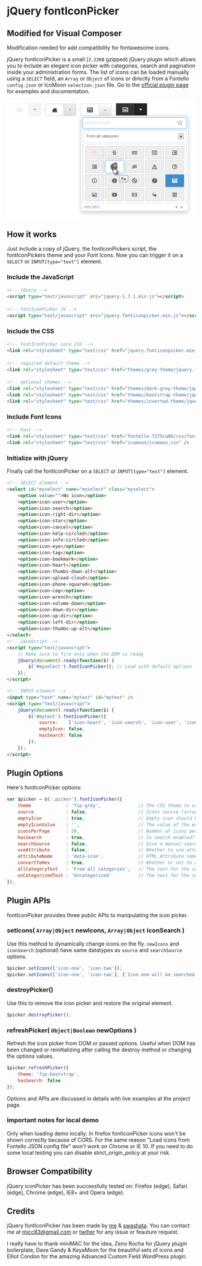 jQuery fontIconPicker
==============


## Modified for Visual Composer
Modification needed for add compatibility for fontawesome icons.

jQuery fontIconPicker is a small (`3.22KB` gzipped) jQuery plugin which allows you to include an elegant icon picker with categories, search and pagination inside your administration forms. The list of icons can be loaded manually using a `SELECT` field, an `Array` or `Object` of icons or directly from a Fontello `config.json` or IcoMoon `selection.json` file. Go to the [official plugin page](http://codeb.it/fonticonpicker) for examples and documentation.

![fontIconPickers](/demo/github-img.png)

## How it works
 Just include a copy of jQuery, the fontIconPickers script, the fontIconPickers theme and your Font Icons. Now you can trigger it on a `SELECT` or `INPUT[type="text"]` element.

### Include the JavaScript
 ```html
 <!-- jQuery -->
<script type="text/javascript" src="jquery-1.7.1.min.js"></script>

<!-- fontIconPicker JS -->
<script type="text/javascript" src="jquery.fonticonpicker.min.js"></script>
```

### Include the CSS
```html
<!-- fontIconPicker core CSS -->
<link rel="stylesheet" type="text/css" href="jquery.fonticonpicker.min.css" />

<!-- required default theme -->
<link rel="stylesheet" type="text/css" href="themes/grey-theme/jquery.fonticonpicker.grey.min.css" />

<!-- optional themes -->
<link rel="stylesheet" type="text/css" href="themes/dark-grey-theme/jquery.fonticonpicker.darkgrey.min.css" />
<link rel="stylesheet" type="text/css" href="themes/bootstrap-theme/jquery.fonticonpicker.bootstrap.min.css" />
<link rel="stylesheet" type="text/css" href="themes/inverted-theme/jquery.fonticonpicker.inverted.min.css" />
```

### Include Font Icons
```html
<!-- Font -->
<link rel="stylesheet" type="text/css" href="fontello-7275ca86/css/fontello.css" />
<link rel="stylesheet" type="text/css" href="icomoon/icomoon.css" />
```

### Initialize with jQuery
Finally call the fontIconPicker on a `SELECT` or `INPUT[type="text"]` element.

```html
<!-- SELECT element -->
<select id="myselect" name="myselect" class="myselect">
	<option value="">No icon</option>
	<option>icon-user</option>
	<option>icon-search</option>
	<option>icon-right-dir</option>
	<option>icon-star</option>
	<option>icon-cancel</option>
	<option>icon-help-circled</option>
	<option>icon-info-circled</option>
	<option>icon-eye</option>
	<option>icon-tag</option>
	<option>icon-bookmark</option>
	<option>icon-heart</option>
	<option>icon-thumbs-down-alt</option>
	<option>icon-upload-cloud</option>
	<option>icon-phone-squared</option>
	<option>icon-cog</option>
	<option>icon-wrench</option>
	<option>icon-volume-down</option>
	<option>icon-down-dir</option>
	<option>icon-up-dir</option>
	<option>icon-left-dir</option>
	<option>icon-thumbs-up-alt</option>
</select>
<!-- JavaScript -->
<script type="text/javascript">
	// Make sure to fire only when the DOM is ready
	jQuery(document).ready(function($) {
		$('#myselect').fontIconPicker(); // Load with default options
	});
</script>
```

```html
<!-- INPUT element -->
<input type="text" name="mytext" id="mytext" />
<script type="text/javascript">
	jQuery(document).ready(function($) {
		$('#mytext').fontIconPicker({
			source:    ['icon-heart', 'icon-search', 'icon-user', 'icon-tag', 'icon-help'],
			emptyIcon: false,
			hasSearch: false
		});
	});
</script>
```

## Plugin Options
Here's fontIconPicker options:
```js
var $picker = $('.picker').fontIconPicker({
	theme             : 'fip-grey',              // The CSS theme to use with this fontIconPicker. You can set different themes on multiple elements on the same page
	source            : false,                   // Icons source (array|false|object)
	emptyIcon         : true,                    // Empty icon should be shown?
	emptyIconValue    : '',                      // The value of the empty icon, change if you select has something else, say "none"
	iconsPerPage      : 20,                      // Number of icons per page
	hasSearch         : true,                    // Is search enabled?
	searchSource      : false,                   // Give a manual search values. If using attributes then for proper search feature we also need to pass icon names under the same order of source
	useAttribute      : false,                   // Whether to use attribute selector for printing icons
	attributeName     : 'data-icon',             // HTML Attribute name
	convertToHex      : true,                    // Whether or not to convert to hexadecimal for attribute value. If true then please pass decimal integer value to the source (or as value="" attribute of the select field)
	allCategoryText   : 'From all categories',   // The text for the select all category option
	unCategorizedText : 'Uncategorized'          // The text for the select uncategorized option
});
```

## Plugin APIs
fontIconPicker provides three public APIs to manipulating the icon picker.

### setIcons( `Array|Object` newIcons, `Array|Object` iconSearch )
 Use this method to dynamically change icons on the fly. `newIcons` and `iconSearch` (optional) have same datatypes as `source` and `searchSource` options.

```js
$picker.setIcons(['icon-one', 'icon-two']);
$picker.setIcons(['icon-one', 'icon-two'], ['Icon one will be searched by this', 'Icon two will be searched by this']);
```

### destroyPicker()
Use this to remove the icon picker and restore the original element.

```js
$picker.destroyPicker();
```

### refreshPicker( `Object|Boolean` newOptions )
Refresh the icon picker from DOM or passed options. Useful when DOM has been changed or reinitializing after calling the destroy method or changing the options values.

```js
$picker.refreshPicker({
	theme: 'fip-bootstrap',
	hasSearch: false
});
```

Options and APIs are discussed in details with live examples at the project page.

### Important notes for local demo

Only when loading demo locally: In firefox fontIconPicker icons won't be shown correctly because of CORS. For the same reason "Load icons from Fontello JSON config file" won't work on Chrome or IE 10. If you need to do some local testing you can disable strict_origin_policy at your risk.

## Browser Compatibility

jQuery iconPicker has been successfully tested on: Firefox (edge), Safari (edge), Chrome (edge), IE8+ and Opera (edge).

## Credits

jQuery fontIconPicker has been made by [me](http://codeb.it) & [swashata](https://github.com/swashata). You can contact me at micc83@gmail.com or [twitter](https://twitter.com/Micc1983) for any issue or feauture request.

I really have to thank miniMAC for the idea, Zeno Rocha for jQuery plugin boilerplate, Dave Gandy & KeyaMoon for the beautiful sets of icons and Elliot Condon for the amazing Advanced Custom Field WordPress plugin.
